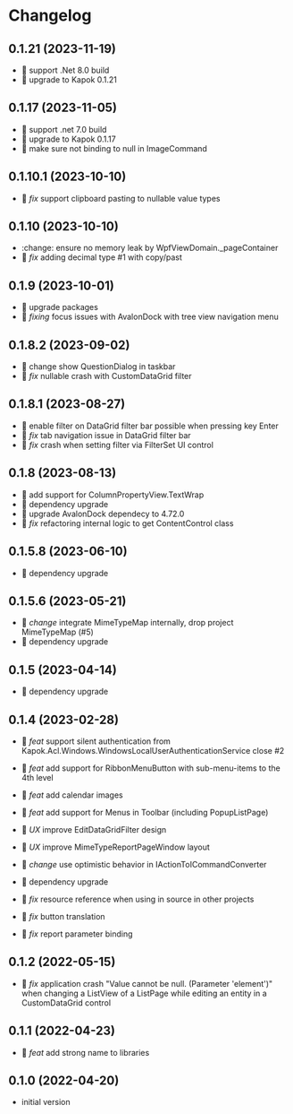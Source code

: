 # Changelog

## 0.1.21 (2023-11-19)

- :rocket: support .Net 8.0 build
- :rocket: upgrade to Kapok 0.1.21

## 0.1.17 (2023-11-05)

- :rocket: support .net 7.0 build
- :rocket: upgrade to Kapok 0.1.17
- :bug: make sure not binding to null in ImageCommand

## 0.1.10.1 (2023-10-10)

- :bug: *fix* support clipboard pasting to nullable value types

## 0.1.10 (2023-10-10)

- :change: ensure no memory leak by WpfViewDomain._pageContainer
- :bug: *fix* adding decimal type #1 with copy/past

## 0.1.9 (2023-10-01)

- :rocket: upgrade packages
- :bug: *fixing* focus issues with AvalonDock with tree view navigation menu

## 0.1.8.2 (2023-09-02)

- :rocket: change show QuestionDialog in taskbar
- :bug: *fix* nullable crash with CustomDataGrid filter

## 0.1.8.1 (2023-08-27)

- :rocket: enable filter on DataGrid filter bar possible when pressing key Enter
- :bug: *fix* tab navigation issue in DataGrid filter bar
- :bug: *fix* crash when setting filter via FilterSet UI control

## 0.1.8 (2023-08-13)

- :tada: add support for ColumnPropertyView.TextWrap
- :rocket: dependency upgrade
- :rocket: upgrade AvalonDock dependecy to 4.72.0
- :bug: *fix* refactoring internal logic to get ContentControl class

## 0.1.5.8 (2023-06-10)

- :rocket: dependency upgrade

## 0.1.5.6 (2023-05-21)

- :rocket: *change* integrate MimeTypeMap internally, drop project MimeTypeMap (#5)
- :rocket: dependency upgrade

## 0.1.5 (2023-04-14)

- :rocket: dependency upgrade

## 0.1.4 (2023-02-28)

- :tada: *feat* support silent authentication from Kapok.Acl.Windows.WindowsLocalUserAuthenticationService close #2
- :tada: *feat* add support for RibbonMenuButton with sub-menu-items to the 4th level
- :tada: *feat* add calendar images
- :tada: *feat* add support for Menus in Toolbar (including PopupListPage)

- :dizzy: *UX* improve EditDataGridFilter design
- :dizzy: *UX* improve MimeTypeReportPageWindow layout

- :rocket: *change* use optimistic behavior in IActionToICommandConverter
- :rocket: dependency upgrade

- :bug: *fix* resource reference when using in source in other projects
- :bug: *fix* button translation
- :bug: *fix* report parameter binding

## 0.1.2 (2022-05-15)

- :bug: *fix* application crash "Value cannot be null. (Parameter 'element')" when changing a ListView of a ListPage while editing an entity in a CustomDataGrid control

## 0.1.1 (2022-04-23)

- :tada: *feat* add strong name to libraries

## 0.1.0 (2022-04-20)

- initial version
